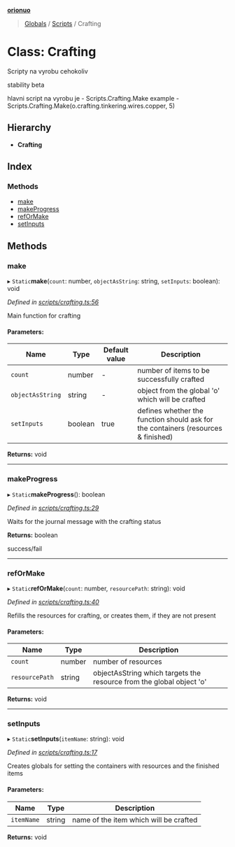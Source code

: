 **[orionuo](../README.md)**

> [Globals](../globals.md) / [Scripts](../modules/scripts.md) / Crafting

# Class: Crafting

Scripty na vyrobu cehokoliv

stability beta

hlavni script na vyrobu je - Scripts.Crafting.Make
example - Scripts.Crafting.Make(o.crafting.tinkering.wires.copper, 5)

## Hierarchy

* **Crafting**

## Index

### Methods

* [make](scripts.crafting.md#make)
* [makeProgress](scripts.crafting.md#makeprogress)
* [refOrMake](scripts.crafting.md#reformake)
* [setInputs](scripts.crafting.md#setinputs)

## Methods

### make

▸ `Static`**make**(`count`: number, `objectAsString`: string, `setInputs`: boolean): void

*Defined in [scripts/crafting.ts:56](https://github.com/msviha/orionuo/blob/9e2b913/src/scripts/crafting.ts#L56)*

Main function for crafting

#### Parameters:

Name | Type | Default value | Description |
------ | ------ | ------ | ------ |
`count` | number | - | number of items to be successfully crafted |
`objectAsString` | string | - | object from the global 'o' which will be crafted |
`setInputs` | boolean | true | defines whether the function should ask for the containers (resources & finished)  |

**Returns:** void

___

### makeProgress

▸ `Static`**makeProgress**(): boolean

*Defined in [scripts/crafting.ts:29](https://github.com/msviha/orionuo/blob/9e2b913/src/scripts/crafting.ts#L29)*

Waits for the journal message with the crafting status

**Returns:** boolean

success/fail

___

### refOrMake

▸ `Static`**refOrMake**(`count`: number, `resourcePath`: string): void

*Defined in [scripts/crafting.ts:40](https://github.com/msviha/orionuo/blob/9e2b913/src/scripts/crafting.ts#L40)*

Refills the resources for crafting, or creates them, if they are not present

#### Parameters:

Name | Type | Description |
------ | ------ | ------ |
`count` | number | number of resources |
`resourcePath` | string | objectAsString which targets the resource from the global object 'o'  |

**Returns:** void

___

### setInputs

▸ `Static`**setInputs**(`itemName`: string): void

*Defined in [scripts/crafting.ts:17](https://github.com/msviha/orionuo/blob/9e2b913/src/scripts/crafting.ts#L17)*

Creates globals for setting the containers with resources and the finished items

#### Parameters:

Name | Type | Description |
------ | ------ | ------ |
`itemName` | string | name of the item which will be crafted  |

**Returns:** void
